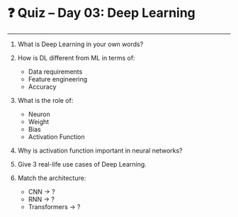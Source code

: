 # ❓ Quiz – Day 03: Deep Learning

---

1. What is Deep Learning in your own words?

2. How is DL different from ML in terms of:
   - Data requirements
   - Feature engineering
   - Accuracy

3. What is the role of:
   - Neuron
   - Weight
   - Bias
   - Activation Function

4. Why is activation function important in neural networks?

5. Give 3 real-life use cases of Deep Learning.

6. Match the architecture:
   - CNN → ?
   - RNN → ?
   - Transformers → ?

